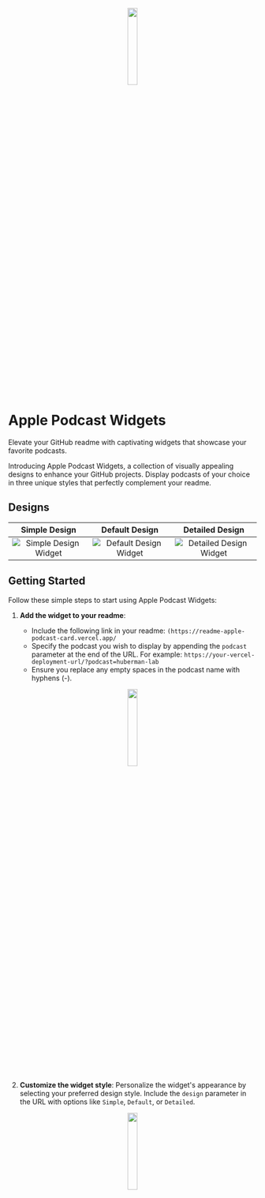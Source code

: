 <p align="center">
  <img align="center" width="20%" src="https://github-card-local-test-4ev4myuad-bavak.vercel.app/?podcast=The-Joe-Rogan-Experience"/>
</p>

# Apple Podcast Widgets

Elevate your GitHub readme with captivating widgets that showcase your favorite podcasts.

Introducing Apple Podcast Widgets, a collection of visually appealing designs to enhance your GitHub projects. Display podcasts of your choice in three unique styles that perfectly complement your readme.

## Designs

| Simple Design | Default Design | Detailed Design |
|:-------------:|:--------------:|:---------------:|
| ![Simple Design Widget](https://readme-apple-podcast-card.vercel.app/?design=simple) | ![Default Design Widget](https://readme-apple-podcast-card.vercel.app/) | ![Detailed Design Widget](https://readme-apple-podcast-card.vercel.app/?design=detailed) |


## Getting Started

Follow these simple steps to start using Apple Podcast Widgets:

1. **Add the widget to your readme**: 

   - Include the following link in your readme: `(https://readme-apple-podcast-card.vercel.app/`
   - Specify the podcast you wish to display by appending the `podcast` parameter at the end of the URL. For example: `https://your-vercel-deployment-url/?podcast=huberman-lab`
   - Ensure you replace any empty spaces in the podcast name with hyphens (-).

<p align="center">
  <img align="center" width="20%" src="https://readme-apple-podcast-card.vercel.app/?podcast=huberman-lab"/>
</p>

2. **Customize the widget style**: Personalize the widget's appearance by selecting your preferred design style. Include the `design` parameter in the URL with options like `Simple`, `Default`, or `Detailed`.

<p align="center">
  <img align="center" width="20%" src="https://readme-apple-podcast-card.vercel.app/?design=simple&podcast=huberman-lab"/>
</p>
